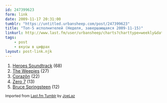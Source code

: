 ```yaml
---
id: 247399623
form: link
date: 2009-11-17 20:31:00
tumblr: "https://untitled.urbansheep.com/post/247399623"
title: "Топ-5 исполнителей (Неделя, завершающаяся 2009-11-15)"
linkurl: http://www.last.fm/user/urbansheep/charts?charttype=weekly&date_to=1258286400
tags:
    - post
    - вкусы в цифрах
layout: post-link.njk
---
```

<ol><li>
<a rel="nofollow" target="_blank" href="http://www.last.fm/music/Heroes+Soundtrack">Heroes Soundtrack</a>&nbsp;(68)</li>
<li>
<a rel="nofollow" target="_blank" href="http://www.last.fm/music/The+Weepies">The Weepies</a>&nbsp;(27)</li>
<li>
<a rel="nofollow" target="_blank" href="http://www.last.fm/music/Coraz%C3%B4n">Corazôn</a>&nbsp;(22)</li>
<li>
<a rel="nofollow" target="_blank" href="http://www.last.fm/music/Zero+7">Zero 7</a>&nbsp;(13)</li>
<li>
<a rel="nofollow" target="_blank" href="http://www.last.fm/music/Bruce+Springsteen">Bruce Springsteen</a>&nbsp;(12)</li>
</ol><p><small>Imported from <a rel="nofollow" target="_blank" href="http://joelaz.com/post/23488847/last-fm-tumblr-weekly-top-artists">Last.fm Tumblr</a> by <a rel="nofollow" target="_blank" href="http://joelaz.com">JoeLaz</a></small></p>
